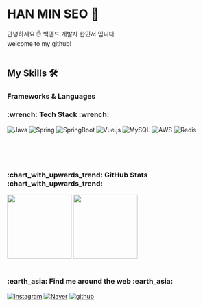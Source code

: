 <h1>
  HAN MIN SEO 🐋  
</h1>
안녕하세요 ✋ 백엔드 개발자 한민서 입니다  <br>
welcome to my github!
<br>
<br>
<h2>
  My Skills 🛠️
</h2>
<h3>
  Frameworks & Languages
</h3>
    
<h3>:wrench: Tech Stack :wrench:</h3>
<img alt="Java" src="https://img.shields.io/badge/Java-007396.svg?&style=flat-square&logo=OpenJDK&logoColor=white"/> <img alt="Spring" src="https://img.shields.io/badge/Spring-6DB33F.svg?&style=flat-square&logo=Spring&logoColor=white"/> <img alt="SpringBoot" src="https://img.shields.io/badge/springboot-6DB33F?style=flat-square&logo=springboot&logoColor=white"/> <img alt="Vue.js" src="https://img.shields.io/badge/Vue.js-4FC08D?style=flat-square&logo=Vue.js&logoColor=white"/> <img alt="MySQL" src="https://img.shields.io/badge/MySQL-4479A1.svg?&style=flat-square&logo=MySQL&logoColor=white"/> <img alt="AWS" src="https://img.shields.io/badge/AWS-232F3E.svg?&style=flat-square&logo=Amazon-AWS&logoColor=white"/> <img alt="Redis" src="https://img.shields.io/badge/Redis-DC382D.svg?&style=flat-square&logo=Redis&logoColor=white"/>





<br/><br/>
  
#
<h3>:chart_with_upwards_trend: GitHub Stats :chart_with_upwards_trend:   </h3>
  
<p>
  <img height="150em" src="https://github-readme-stats.vercel.app/api?username=1Min-seo&show_icons=true&include_all_commits=true&theme=aura_dark">
  <img height="150em" src="https://github-readme-stats.vercel.app/api/top-langs/?username=1Min-seo&layout=compact&theme=aura_dark">
</p>

#
<h3>:earth_asia: Find me around the web :earth_asia:</h3>
  
<a href="https://www.instagram.com/1ms_eo/" target="_blank"><img alt="instagram" src ="https://img.shields.io/badge/instagram-E4405F.svg?&style=flat-square&logo=instagram&logoColor=white"/></a>
<a href="https://blog.naver.com/Eyes on" target="_blank"><img alt="Naver" src ="https://img.shields.io/badge/blog-03C75A.svg?&style=flat-square&logo=Naver&logoColor=white"/></a>
<a href="https://github.com/readex11" target="_blank"><img alt="github" src ="https://img.shields.io/badge/github-181717.svg?&style=flat-square&logo=github&logoColor=white"/></a>


</div>
